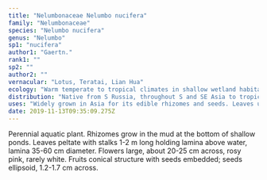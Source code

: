 ```yaml
---
title: "Nelumbonaceae Nelumbo nucifera"
family: "Nelumbonaceae"
species: "Nelumbo nucifera"
genus: "Nelumbo"
sp1: "nucifera"
author1: "Gaertn."
rank1: ""
sp2: ""
author2: ""
vernacular: "Lotus, Teratai, Lian Hua"
ecology: "Warm temperate to tropical climates in shallow wetland habitats of ponds, lakes, pools, lagoons, marshes, swamps and backwaters of reservoirs."
distribution: "Native from S Russia, throughout S and SE Asia to tropical Australia."
uses: "Widely grown in Asia for its edible rhizomes and seeds. Leaves used as a wrapper and to wrap food items for steaming. Often grown also as an ornamental for its flowers."
date: 2019-11-13T09:35:09.275Z
---
```

Perennial aquatic plant. Rhizomes grow in the mud at the bottom of shallow ponds. Leaves peltate with stalks 1-2 m long holding lamina above water, lamina 35-60 cm diameter. Flowers large, about 20-25 cm across, rosy pink, rarely white. Fruits conical structure with seeds embedded; seeds ellipsoid, 1.2-1.7 cm across.